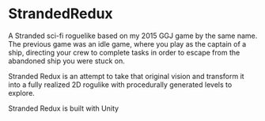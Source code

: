 # StrandedRedux
A Stranded sci-fi roguelike based on my 2015 GGJ game by the same name. The previous game was an idle game, where you play as the captain of a ship, directing your crew to complete tasks in order to escape from the abandoned ship you were stuck on.

Stranded Redux is an attempt to take that original vision and transform it into a fully realized 2D rogulike with procedurally generated levels to explore.

Stranded Redux is built with Unity
